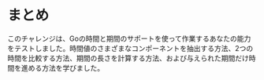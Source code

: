 # まとめ

このチャレンジは、Goの時間と期間のサポートを使って作業するあなたの能力をテストしました。時間値のさまざまなコンポーネントを抽出する方法、2つの時間を比較する方法、期間の長さを計算する方法、および与えられた期間だけ時間を進める方法を学びました。
